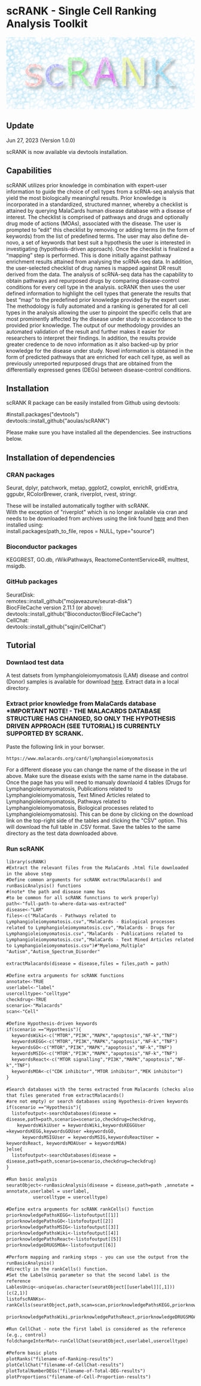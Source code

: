 # scRANK - Single Cell Ranking Analysis Toolkit

![Alt text](https://github.com/aoulas/scRANK/blob/main/scRANKLogo4.png "scRANK")

## Update
Jun 27, 2023 (Version 1.0.0)

scRANK is now available via devtools installation. 

## Capabilities
scRANK utilizes prior knowledge in combination with expert-user information to guide the choice of cell types from a scRNA-seq analysis that yield the most biologically meaningful results. Prior knowledge is incorporated in a standardized, structured manner, whereby a checklist is attained by querying MalaCards human disease database with a disease of interest. The checklist is comprised of pathways and drugs and optionally drug mode of actions (MOAs), associated with the disease. The user is prompted to “edit” this checklist by removing or adding terms (in the form of keywords) from the list of predefined terms. The user may also define de-novo, a set of keywords that best suit a hypothesis the user is interested in investigating (hypothesis-driven approach). Once the checklist is finalized a “mapping” step is performed. This is done initially against pathway enrichment results attained from analysing the scRNA-seq data. In addition, the user-selected checklist of drug names is mapped against DR result derived from the data. The analysis of scRNA-seq data has the capability to obtain pathways and repurposed drugs by comparing disease-control conditions for every cell type in the analysis. scRANK then uses the user defined information to highlight the cell types that generate the results that best “map” to the predefined prior knowledge provided by the expert user. The methodology is fully automated and a ranking is generated for all cell types in the analysis allowing the user to pinpoint the specific cells that are most prominently affected by the disease under study in accordance to the provided prior knowledge.  The output of our methodology provides an automated validation of the result and further makes it easier for researchers to interpret their findings. In addition, the results provide greater credence to de novo information as it also backed-up by prior knowledge for the disease under study. Novel information is obtained in the form of predicted pathways that are enriched for each cell type, as well as previously unreported repurposed drugs that are obtained from the differentially expressed genes (DEGs) between disease-control conditions.   

## Installation
scRANK R package can be easily installed from Github using devtools:

#install.packages("devtools")\
devtools::install_github("aoulas/scRANK")

Please make sure you have installed all the dependencies. See instructions below.

## Installation of dependencies
### CRAN packages 
Seurat, dplyr, patchwork, metap, ggplot2, cowplot, enrichR, gridExtra, ggpubr, RColorBrewer, crank, riverplot, rvest, stringr.

These will be installed automatically togther with scRANK.\
With the exception of "riverplot" which is no longer available via cran and needs to be downloaded from archives using the link found [here](https://cran.r-project.org/src/contrib/Archive/riverplot/riverplot_0.10.tar.gz)
and then installed using:\
install.packages(path_to_file, repos = NULL, type="source")

### Bioconductor packages
KEGGREST, GO.db, rWikiPathways, ReactomeContentService4R, multtest, msigdb.
### GitHub packages
SeuratDisk:\
remotes::install_github("mojaveazure/seurat-disk")\
BiocFileCache version 2.11.1 (or above):\
devtools::install_github("Bioconductor/BiocFileCache")\
CellChat:\
devtools::install_github("sqjin/CellChat")

## Tutorial
### Downlaod test data 
A test datsets from lymphangioleiomyomatosis (LAM) disease and control (Donor) samples is available for download [here](https://bioinformatics.cing.ac.cy/downloads/scRNA/LAM.tar.gz). Extract data in a local directory.

### Extract prior knowledge from MalaCards database *IMPORTANT NOTE! - THE MALACARDS DATABASE STRUCTURE HAS CHANGED, SO ONLY THE HYPOTHESIS DRIVEN APPROACH (SEE TUTORIAL) IS CURRENTLY SUPPORTED BY SCRANK.
Paste the following link in your borwser.
```
https://www.malacards.org/card/lymphangioleiomyomatosis
```
For a different disease you can change the name of the disease in the url above. Make sure the disease exists with the same name in the database. Once the page has you will need to manualy downlaoid 4 tables (Drugs for Lymphangioleiomyomatosis, Publications related to Lymphangioleiomyomatosis, Text Mined Articles related to Lymphangioleiomyomatosis, Pathways related to Lymphangioleiomyomatosis, Biological processes related to Lymphangioleiomyomatosis). This can be done by clicking on the download link on the top-right side of the tables and clicking the "CSV" option. This will download the full table in .CSV format. Save the tables to the same directory as the test data downloaded above.

### Run scRANK
```
library(scRANK)
#Extract the relevant files from the MalaCards .html file downloaded in the above step
#Define common arguments for scRANK extractMalacards() and runBasicAnalysis() functions
#(note* the path and disease name has
#to be common for all scRANK funnctions to work properly)
path<-"full-path-to-where-data-was-extracted"
disease<-"LAM"
files<-c("MalaCards - Pathways related to Lymphangioleiomyomatosis.csv","MalaCards - Biological processes related to Lymphangioleiomyomatosis.csv","MalaCards - Drugs for Lymphangioleiomyomatosis.csv","MalaCards - Publications related to Lymphangioleiomyomatosis.csv","MalaCards - Text Mined Articles related to Lymphangioleiomyomatosis.csv")#"Myeloma_Multiple" "Autism","Autism_Spectrum_Disorder"

extractMalacards(disease = disease,files = files,path = path)

#Define extra arguments for scRANK functions
annotate<-TRUE
userlabel<-"label"
usercelltype<-"celltype"
checkdrug<-TRUE
scenario<-"Malacards"
scan<-"Cell"

#Define Hypothesis-driven keywords
if(scenario =="Hypothesis"){
  keywordsWiki<-c("MTOR","PI3K","MAPK","apoptosis","NF-k","TNF")
  keywordsKEGG<-c("MTOR","PI3K","MAPK","apoptosis","NF-k","TNF")
  keywordsGO<-c("MTOR","PI3K","MAPK","apoptosis","NF-k","TNF")
  keywordsMSIG<-c("MTOR","PI3K","MAPK","apoptosis","NF-k","TNF")
  keywordsReact<-c("MTOR signalling","PI3K","MAPK","apoptosis","NF-k","TNF")
  keywordsMOA<-c("CDK inhibitor","MTOR inhibitor","MEK inhibitor")
}

#Search databases with the terms extracted from Malacards (checks also that files generated from extractMalacards()
#are not empty) or search databases using Hypothesis-driven keywords
if(scenario =="Hypothesis"){
  listofoutput<-searchDatabases(disease = disease,path=path,scenario=scenario,checkdrug=checkdrug,
    keywordsWikiUser = keywordsWiki,keywordsKEGGUser =keywordsKEGG,keywordsGOUser =keywordsGO,
      keywordsMSIGUser = keywordsMSIG,keywordsReactUser = keywordsReact, keywordsMOAUser = keywordsMOA)
}else{
  listofoutput<-searchDatabases(disease = disease,path=path,scenario=scenario,checkdrug=checkdrug)
}

#Run basic analysis 
seuratObject<-runBasicAnalysis(disease = disease,path=path ,annotate = annotate,userlabel = userlabel,
          usercelltype = usercelltype)

#Define extra arguments for scRANK rankCells() function
priorknowledgePathsKEGG<-listofoutput[[1]]
priorknowledgePathsGO<-listofoutput[[2]]
priorknowledgePathsMSIG<-listofoutput[[3]]
priorknowledgePathsWiki<-listofoutput[[4]]
priorknowledgePathsReact<-listofoutput[[5]]
priorknowledgeDRUGSMOA<-listofoutput[[6]]

#Perform mapping and ranking steps - you can use the output from the runBasicAnalysis()
#directly in the rankCells() function.
#Set the LabelsUniq parameter so that the second label is the reference
LablesUniq<-unique(as.character(seuratObject[[userlabel]][,1]))[c(2,1)]
listofscRANKs<-rankCells(seuratObject,path,scan=scan,priorknowledgePathsKEGG,priorknowledgePathsGO,priorknowledgePathsMSIG,
  priorknowledgePathsWiki,priorknowledgePathsReact,priorknowledgeDRUGSMOA,userlabel,usercelltype,checkdrug,scenario=scenario,LablesUniq)

#Run CellChat - note the first label is considered as the reference (e.g., control)
foldchangeInterMat<-runCellChat(seuratObject,userlabel,usercelltype)

#Peform basic plots
plotRanks("filename-of-Ranking-results")
plotCellChat("filename-of-CellChat-results")
plotTotalNumberDEGs("filename-of-Total-DEG-results")
plotProportions("filename-of-Cell-Proportion-results")
```




